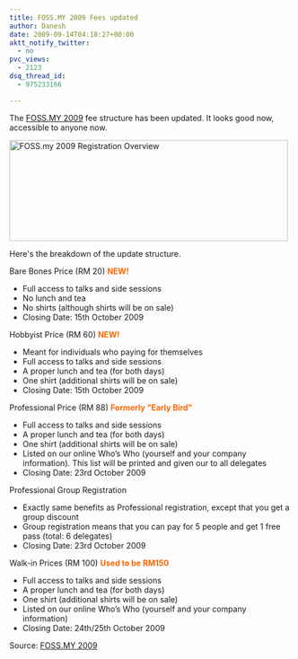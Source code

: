 ```yaml
---
title: FOSS.MY 2009 Fees updated
author: Danesh
date: 2009-09-14T04:18:27+00:00
aktt_notify_twitter:
  - no
pvc_views:
  - 2123
dsq_thread_id:
  - 975233166

---
```

The [FOSS.MY 2009][1] fee structure has been updated. It looks good now, accessible to anyone now.

[<img loading="lazy" class="alignnone size-full wp-image-1760" title="FOSS.my 2009 Registration Overview" src="/wp-content/uploads/2009/09/FOSS.my-2009-Registration-Overview.png" alt="FOSS.my 2009 Registration Overview" width="496" height="180" />][2]

Here's the breakdown of the update structure.

Bare Bones Price (RM 20) **<span style="color: #ff6600;">NEW!</span>**

* Full access to talks and side sessions  
* No lunch and tea  
* No shirts (although shirts will be on sale)  
* Closing Date: 15th October 2009

Hobbyist Price (RM 60) **<span style="color: #ff6600;">NEW!</span>**

* Meant for individuals who paying for themselves  
* Full access to talks and side sessions  
* A proper lunch and tea (for both days)  
* One shirt (additional shirts will be on sale)  
* Closing Date: 15th October 2009

Professional Price (RM 88) **<span style="color: #ff6600;">Formerly "Early Bird"</span>**

* Full access to talks and side sessions  
* A proper lunch and tea (for both days)  
* One shirt (additional shirts will be on sale)  
* Listed on our online Who’s Who (yourself and your company information). This list will be printed and given our to all delegates  
* Closing Date: 23rd October 2009

Professional Group Registration

* Exactly same benefits as Professional registration, except that you get a group discount  
* Group registration means that you can pay for 5 people and get 1 free pass (total: 6 delegates)  
* Closing Date: 23rd October 2009

Walk-in Prices (RM 100) **<span style="color: #ff6600;">Used to be RM150</span>**

* Full access to talks and side sessions  
* A proper lunch and tea (for both days)  
* One shirt (additional shirts will be on sale)  
* Listed on our online Who’s Who (yourself and your company information)  
* Closing Date: 24th/25th October 2009

Source: [FOSS.MY 2009][3]

 [1]: /posts/foss-my-2009-open-for-registration/
 [2]: /wp-content/uploads/2009/09/FOSS.my-2009-Registration-Overview.png
 [3]: http://foss.my/2009/registration-overview/